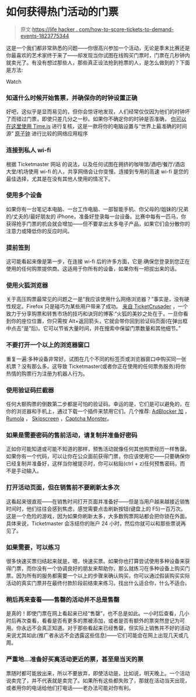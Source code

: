 # 如何获得热门活动的门票

> 原文:[https://life hacker . com/how-to-score-tickets-to-demand-events-1823775344](https://lifehacker.com/how-to-score-tickets-to-in-demand-events-1823775344)

这是一个我们都非常熟悉的问题——你很高兴参加一个活动，无论是季末比赛还是你最喜欢的艺术家终于来了——却发现当你试图在线购买门票时，门票在几秒钟内就卖光了。有没有想过那些人，那些真正设法抢到抢票的人，是怎么做到的？下面是方法:

Watch

### 知道什么时候开始售票，并确保你的时钟设置正确

好吧，这似乎是显而易见的，但你会惊讶地发现，人们经常仅仅因为他们的时钟坏了而错过门票，即使只差几分之一秒。如果你不确定你的时钟是否准确， [你可以在这里使用 Time.is](https://lifehacker.com/double-check-the-accuracy-of-your-clock-at-time-is-5892542#_ga=2.180853415.1830393297.1521726272-2116083491.1521480580) 进行复核，这是一款将你的电脑设置与“世界上最准确的时间源” [原子钟](https://en.wikipedia.org/wiki/Atomic_clock) 进行比较的网络应用程序

### **连接到私人 wi-fi**

根据 Ticketmaster 网站 的说法，以及任何试图在拥挤的咖啡馆/酒吧/餐厅/酒店大堂/机场使用 wi-fi 的人，共享网络会让你变慢。连接到专用的高速 wi-fi 是您的最佳选择，尤其是在没有其他人使用的情况下。

### **使用多个设备**

如果你有一台笔记本电脑、一台工作电脑、一部智能手机、你父母的/姐妹的/兄弟的/丈夫的/最好朋友的 iPhone，准备好登录每一台设备。比赛中每有一匹马，你获得抢手门票的机会就会增加——但不要拿出太多电子产品，如果它们会分散你的注意力或降低你的反应时间。

### 提前签到

这可能看起来像是第一步，在连接 wi-fi 后的许多方面，它是:确保您登录到您正在使用的任何购票提供商。这适用于你所有的设备，如果你有一把拔出来的话。

### **使用火狐浏览器**

关于高压购票最常见的问题之一是“我应该使用什么网络浏览器？”事实是，没有硬性规定。Firefox 只是碰巧为某些用户带来了成功。 [来自 TicketCrusader](http://ticketcrusader.com/tips-for-before-tickets-go-on-sale/ticketmaster-tips-tricks/ticketmaster-web-browser-tips-tricks/) ，一个致力于分享购票和转售市场的技巧和诀窍的博客:“火狐的美妙之处在于，一旦你看到你的座位位置，你只需按 Alt+返回箭头，它就会带你回到验证码页面(在弹出框中点击“是”后)。它可以节省大量时间，并在搜索中保留门票数量和其他细节。”

### 不要打开一个以上的浏览器窗口

重复一遍:多种设备非常好。试图在几个不同的标签页或浏览器窗口中购买同一张机票？没有那么多。这导致 Ticketmaster(或者你正在使用的任何票务服务)将你热情的购票行为注册为机器人行为。

### 使用验证码拦截器

任何大额购票的倒数第二步都是可怕的验证码。幸运的是，它们是可以避免的，在你的浏览器和手机上，通过下载一个插件来禁用它们。几个推荐: [AdBlocker 加](https://adblockplus.org/) ， [Rumola](https://chrome.google.com/webstore/detail/rumola-bypass-captcha/bjjgbdlbgjeoankjijbmheneoekbghcg) ， [Skipscreen](https://addons.mozilla.org/en-us/firefox/addon/skipscreen-incredible-rapidsha/) ，[Captcha Monster](https://www.captchamonster.com/)。

### 如果是需要密码的售前活动，请复制并准备好密码

正如你可能知道或可能不知道的那样，预售活动就像任何其他购票经历一样售罄。如果你有一个代码，可以让你在公众面前获得门票，你应该使用它——只要确保你已经复制并准备好，这样当你被提示时，你可以粘贴(ctrl + z)任何预售密码，而不是手动输入。

### 打开活动页面，但在销售前不要刷新太多次

这看起来很直观——在销售时间打开页面并准备好——但是当用户越来越接近销售时间时，他们往往会感到焦虑，感觉需要点击刷新按钮(键盘上的 F5)一百万次。这是一个危险的游戏，因为如果你刷新太多，大多数购票网站都会把你锁在外面。具体来说，Ticketmaster 会冻结你的账户 24 小时，然后你就可以和那些票说再见了。

### 如果需要，可以练习

很多快速买票归结起来就是，嗯，快速买票。如果你也打算尝试使用多种设备来获得门票，而你没有一个协调良好的朋友来帮助你，那么就练习在多种设备上购买门票。因为所有的服务都需要一个以上的步骤来确认购买，你可以通过假装购买实际活动的真实门票并在最终付款阶段前结束来练习。找出什么适合你，什么不适合。

### 稍后再来查看——售罄的活动并不总是售罄

是真的！即使门票在网上看起来已经“售罄”，也不总是如此。一小时后查看，几小时后再次查看，看看是否有更多的票被添加，或者是否有额外的票突然登记为可用。你永远不会真正知道。对于那些看起来已经售罄，但实际上销售并不好的活动来说尤其如此(推广者永远不会透露这些信息)——它们可能会在网上出现几天或几周。

### 严重地...准备好买离活动更近的票，甚至是当天的票

票随时都可能放出来，所以不要放弃，即使活动是，比如说，明天晚上。一个活动说卖完了，并不代表就是卖完了。如果所有这些都失败了，那就在活动当天出现，或者用你的电话给他们打电话——老办法可能对你有利。